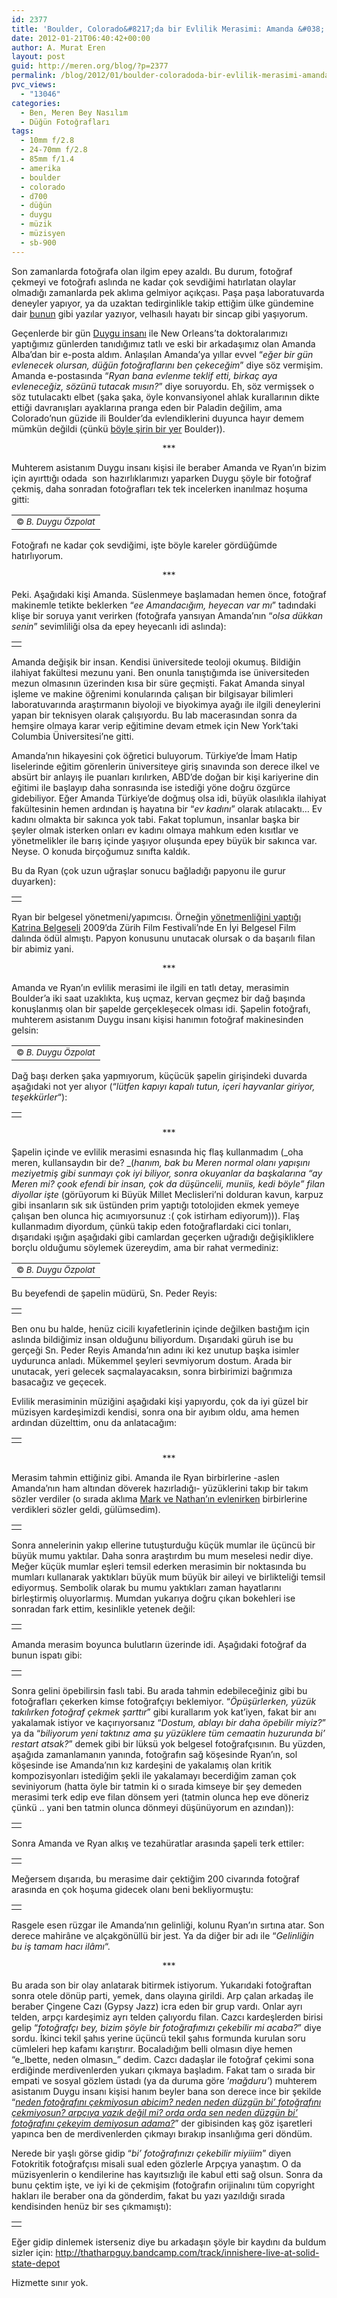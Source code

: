 ```yaml
---
id: 2377
title: 'Boulder, Colorado&#8217;da bir Evlilik Merasimi: Amanda &#038; Ryan'
date: 2012-01-21T06:40:42+00:00
author: A. Murat Eren
layout: post
guid: http://meren.org/blog/?p=2377
permalink: /blog/2012/01/boulder-coloradoda-bir-evlilik-merasimi-amanda-ryan/
pvc_views:
  - "13046"
categories:
  - Ben, Meren Bey Nasılım
  - Düğün Fotoğrafları
tags:
  - 10mm f/2.8
  - 24-70mm f/2.8
  - 85mm f/1.4
  - amerika
  - boulder
  - colorado
  - d700
  - düğün
  - duygu
  - müzik
  - müzisyen
  - sb-900
---
```

Son zamanlarda fotoğrafa olan ilgim epey azaldı. Bu durum, fotoğraf çekmeyi ve fotoğrafı aslında ne kadar çok sevdiğimi hatırlatan olaylar olmadığı zamanlarda pek aklıma gelmiyor açıkçası. Paşa paşa laboratuvarda deneyler yapıyor, ya da uzaktan tedirginlikle takip ettiğim ülke gündemine dair [bunun](http://bianet.org/bianet/din/135298-ogrenciler-umreye-turkiye-nereye) gibi yazılar yazıyor, velhasılı hayatı bir sincap gibi yaşıyorum.

Geçenlerde bir gün [Duygu insanı](http://biyolokum.com) ile New Orleans&#8217;ta doktoralarımızı yaptığımız günlerden tanıdığımız tatlı ve eski bir arkadaşımız olan Amanda Alba&#8217;dan bir e-posta aldım. Anlaşılan Amanda&#8217;ya yıllar evvel &#8220;_eğer bir gün evlenecek olursan, düğün fotoğraflarını ben çekeceğim_&#8221; diye söz vermişim. Amanda e-postasında &#8220;_Ryan bana evlenme teklif etti, birkaç aya evleneceğiz, sözünü tutacak mısın?_&#8221; diye soruyordu. Eh, söz vermişsek o söz tutulacaktı elbet (şaka şaka, öyle konvansiyonel ahlak kurallarının dikte ettiği davranışları ayaklarına pranga eden bir Paladin değilim, ama Colorado&#8217;nun güzide ili Boulder&#8217;da evlendiklerini duyunca hayır demem mümkün değildi (çünkü [böyle şirin bir yer](http://tinyurl.com/72s7f8h) Boulder)).

<p style="text-align: center;">
  ***
</p>

Muhterem asistanım Duygu insanı kişisi ile beraber Amanda ve Ryan&#8217;ın bizim için ayırttığı odada  son hazırlıklarımızı yaparken Duygu şöyle bir fotoğraf çekmiş, daha sonradan fotoğrafları tek tek incelerken inanılmaz hoşuma gitti:

<table width="100%" border="0">
  <tr>
    <td align="center">
      <img src="{{ site.baseurl }}/images/boulder-coloradoda-bir-evlilik-merasimi-amanda-ryan-01.jpg" alt="" border="0" /><br /> <small>© <em>B. Duygu Özpolat</em></small>
    </td>
  </tr>
</table>

Fotoğrafı ne kadar çok sevdiğimi, işte böyle kareler gördüğümde hatırlıyorum.

<p style="text-align: center;">
  ***
</p>

Peki. Aşağıdaki kişi Amanda. Süslenmeye başlamadan hemen önce, fotoğraf makinemle tetikte beklerken &#8220;_ee Amandacığım, heyecan var mı_&#8221; tadındaki klişe bir soruya yanıt verirken (fotoğrafa yansıyan Amanda&#8217;nın &#8220;_olsa dükkan senin_&#8221; sevimliliği olsa da epey heyecanlı idi aslında):

<table width="100%" border="0">
  <tr>
    <td align="center">
      <img src="{{ site.baseurl }}/images/boulder-coloradoda-bir-evlilik-merasimi-amanda-ryan-02.jpg" alt="" border="0" />
    </td>
  </tr>
</table>

Amanda değişik bir insan. Kendisi üniversitede teoloji okumuş. Bildiğin ilahiyat fakültesi mezunu yani. Ben onunla tanıştığımda ise üniversiteden mezun olmasının üzerinden kısa bir süre geçmişti. Fakat Amanda sinyal işleme ve makine öğrenimi konularında çalışan bir bilgisayar bilimleri laboratuvarında araştırmanın biyoloji ve biyokimya ayağı ile ilgili deneylerini yapan bir teknisyen olarak çalışıyordu. Bu lab macerasından sonra da hemşire olmaya karar verip eğitimine devam etmek için New York&#8217;taki Columbia Üniversitesi&#8217;ne gitti.

Amanda&#8217;nın hikayesini çok öğretici buluyorum. Türkiye&#8217;de İmam Hatip liselerinde eğitim görenlerin üniversiteye giriş sınavında son derece ilkel ve absürt bir anlayış ile puanları kırılırken, ABD&#8217;de doğan bir kişi kariyerine din eğitimi ile başlayıp daha sonrasında ise istediği yöne doğru özgürce gidebiliyor. Eğer Amanda Türkiye&#8217;de doğmuş olsa idi, büyük olasılıkla ilahiyat fakültesinin hemen ardından iş hayatına bir &#8220;_ev kadını_&#8221; olarak atılacaktı&#8230; Ev kadını olmakta bir sakınca yok tabi. Fakat toplumun, insanlar başka bir şeyler olmak isterken onları ev kadını olmaya mahkum eden kısıtlar ve yönetmelikler ile barış içinde yaşıyor oluşunda epey büyük bir sakınca var. Neyse. O konuda birçoğumuz sınıfta kaldık.

Bu da Ryan (çok uzun uğraşlar sonucu bağladığı papyonu ile gurur duyarken):

<table width="100%" border="0">
  <tr>
    <td align="center">
      <img src="{{ site.baseurl }}/images/boulder-coloradoda-bir-evlilik-merasimi-amanda-ryan-03.jpg" alt="" border="0" />
    </td>
  </tr>
</table>

Ryan bir belgesel yönetmeni/yapımcısı. Örneğin [yönetmenliğini yaptığı Katrina Belgeseli](http://vimeo.com/17693293) 2009&#8217;da Zürih Film Festivali&#8217;nde En İyi Belgesel Film dalında ödül almıştı. Papyon konusunu unutacak olursak o da başarılı filan bir abimiz yani.

<p style="text-align: center;">
  ***
</p>

Amanda ve Ryan&#8217;ın evlilik merasimi ile ilgili en tatlı detay, merasimin Boulder&#8217;a iki saat uzaklıkta, kuş uçmaz, kervan geçmez bir dağ başında konuşlanmış olan bir şapelde gerçekleşecek olması idi. Şapelin fotoğrafı, muhterem asistanım Duygu insanı kişisi hanımın fotoğraf makinesinden gelsin:

<table width="100%" border="0">
  <tr>
    <td align="center">
      <img src="{{ site.baseurl }}/images/boulder-coloradoda-bir-evlilik-merasimi-amanda-ryan-04.jpg" alt="" border="0" /><br /> <small>© <em>B. Duygu Özpolat</em></small>
    </td>
  </tr>
</table>

Dağ başı derken şaka yapmıyorum, küçücük şapelin girişindeki duvarda aşağıdaki not yer alıyor (&#8220;_lütfen kapıyı kapalı tutun, içeri hayvanlar giriyor, teşekkürler_&#8220;):

<table width="100%" border="0">
  <tr>
    <td align="center">
      <img src="{{ site.baseurl }}/images/boulder-coloradoda-bir-evlilik-merasimi-amanda-ryan-06.jpg" alt="" border="0" />
    </td>
  </tr>
</table>

<p style="text-align: center;">
  ***
</p>

Şapelin içinde ve evlilik merasimi esnasında hiç flaş kullanmadım (_oha meren, kullansaydın bir de? _(_hanım, bak bu Meren normal olanı yapışını meziyetmiş gibi sunmayı çok iyi biliyor, sonra okuyanlar da başkalarına &#8220;ay Meren mi? çook efendi bir insan, çok da düşüncelii, muniis, kedi böyle&#8221; filan diyollar işte_ (görüyorum ki Büyük Millet Meclisleri&#8217;ni dolduran kavun, karpuz gibi insanların sık sık üstünden prim yaptığı totolojiden ekmek yemeye çalışan ben olunca hiç acımıyorsunuz :( çok istirham ediyorum))). Flaş kullanmadım diyordum, çünkü takip eden fotoğraflardaki cici tonları, dışarıdaki ışığın aşağıdaki gibi camlardan geçerken uğradığı değişikliklere borçlu olduğumu söylemek üzereydim, ama bir rahat vermediniz:

<table width="100%" border="0">
  <tr>
    <td align="center">
      <img src="{{ site.baseurl }}/images/boulder-coloradoda-bir-evlilik-merasimi-amanda-ryan-07.jpg" alt="" border="0" /><br /> <small>© <em>B. Duygu Özpolat</em></small>
    </td>
  </tr>
</table>

Bu beyefendi de şapelin müdürü, Sn. Peder Reyis:

<table width="100%" border="0">
  <tr>
    <td align="center">
      <img src="{{ site.baseurl }}/images/boulder-coloradoda-bir-evlilik-merasimi-amanda-ryan-08.jpg" alt="" border="0" />
    </td>
  </tr>
</table>

Ben onu bu halde, henüz cicili kıyafetlerinin içinde değilken bastığım için aslında bildiğimiz insan olduğunu biliyordum. Dışarıdaki güruh ise bu gerçeği Sn. Peder Reyis Amanda&#8217;nın adını iki kez unutup başka isimler uydurunca anladı. Mükemmel şeyleri sevmiyorum dostum. Arada bir unutacak, yeri gelecek saçmalayacaksın, sonra birbirimizi bağrımıza basacağız ve geçecek.

Evlilik merasiminin müziğini aşağıdaki kişi yapıyordu, çok da iyi güzel bir müzisyen kardeşimizdi kendisi, sonra ona bir ayıbım oldu, ama hemen ardından düzelttim, onu da anlatacağım:

<table width="100%" border="0">
  <tr>
    <td align="center">
      <img src="{{ site.baseurl }}/images/boulder-coloradoda-bir-evlilik-merasimi-amanda-ryan-09.jpg" alt="" border="0" />
    </td>
  </tr>
</table>

<p style="text-align: center;">
  ***
</p>

Merasim tahmin ettiğiniz gibi. Amanda ile Ryan birbirlerine -aslen Amanda&#8217;nın ham altından döverek hazırladığı- yüzüklerini takıp bir takım sözler verdiler (o sırada aklıma [Mark ve Nathan&#8217;ın evlenirken](http://meren.org/blog/2010/10/mark-ve-nathan-supurgenin-uzerinden-erkek-erkege-atlamak/) birbirlerine verdikleri sözler geldi, gülümsedim).

<table width="100%" border="0">
  <tr>
    <td align="center">
      <img src="{{ site.baseurl }}/images/boulder-coloradoda-bir-evlilik-merasimi-amanda-ryan-10.jpg" alt="" border="0" />
    </td>
  </tr>
</table>

Sonra annelerinin yakıp ellerine tutuşturduğu küçük mumlar ile üçüncü bir büyük mumu yaktılar. Daha sonra araştırdım bu mum meselesi nedir diye. Meğer küçük mumlar eşleri temsil ederken merasimin bir noktasında bu mumları kullanarak yaktıkları büyük mum büyük bir aileyi ve birlikteliği temsil ediyormuş. Sembolik olarak bu mumu yaktıkları zaman hayatlarını birleştirmiş oluyorlarmış. Mumdan yukarıya doğru çıkan bokehleri ise sonradan fark ettim, kesinlikle yetenek değil:

<table width="100%" border="0">
  <tr>
    <td align="center">
      <img src="{{ site.baseurl }}/images/boulder-coloradoda-bir-evlilik-merasimi-amanda-ryan-11.jpg" alt="" border="0" />
    </td>
  </tr>
</table>

Amanda merasim boyunca bulutların üzerinde idi. Aşağıdaki fotoğraf da bunun ispatı gibi:

<table width="100%" border="0">
  <tr>
    <td align="center">
      <img src="{{ site.baseurl }}/images/boulder-coloradoda-bir-evlilik-merasimi-amanda-ryan-12.jpg" alt="" border="0" />
    </td>
  </tr>
</table>

Sonra gelini öpebilirsin faslı tabi. Bu arada tahmin edebileceğiniz gibi bu fotoğrafları çekerken kimse fotoğrafçıyı beklemiyor. &#8220;_Öpüşürlerken, yüzük takılırken fotoğraf çekmek şarttır_&#8221; gibi kurallarım yok kat&#8217;iyen, fakat bir anı yakalamak istiyor ve kaçırıyorsanız &#8220;_Dostum, ablayı bir daha öpebilir miyiz?_&#8221; ya da &#8220;_biliyorum yeni taktınız ama şu yüzüklere tüm cemaatin huzurunda bi&#8217; restart atsak?_&#8221; demek gibi bir lüksü yok belgesel fotoğrafçısının. Bu yüzden, aşağıda zamanlamanın yanında, fotoğrafın sağ köşesinde Ryan&#8217;ın, sol köşesinde ise Amanda&#8217;nın kız kardeşini de yakalamış olan kritik kompozisyonları istediğim şekli ile yakalamayı becerdiğim zaman çok seviniyorum (hatta öyle bir tatmin ki o sırada kimseye bir şey demeden merasimi terk edip eve filan dönsem yeri (tatmin olunca hep eve döneriz çünkü .. yani ben tatmin olunca dönmeyi düşünüyorum en azından)):

<table width="100%" border="0">
  <tr>
    <td align="center">
      <img src="{{ site.baseurl }}/images/boulder-coloradoda-bir-evlilik-merasimi-amanda-ryan-13.jpg" alt="" border="0" />
    </td>
  </tr>
</table>

Sonra Amanda ve Ryan alkış ve tezahüratlar arasında şapeli terk ettiler:

<table width="100%" border="0">
  <tr>
    <td align="center">
      <img src="{{ site.baseurl }}/images/boulder-coloradoda-bir-evlilik-merasimi-amanda-ryan-14.jpg" alt="" border="0" />
    </td>
  </tr>
</table>

Meğersem dışarıda, bu merasime dair çektiğim 200 civarında fotoğraf arasında en çok hoşuma gidecek olanı beni bekliyormuştu:

<table width="100%" border="0">
  <tr>
    <td align="center">
      <img src="{{ site.baseurl }}/images/boulder-coloradoda-bir-evlilik-merasimi-amanda-ryan-15.jpg" alt="" border="0" />
    </td>
  </tr>
</table>

Rasgele esen rüzgar ile Amanda&#8217;nın gelinliği, kolunu Ryan&#8217;ın sırtına atar. Son derece mahirâne ve alçakgönüllü bir jest. Ya da diğer bir adı ile &#8220;_Gelinliğin bu iş tamam hacı ilâmı_&#8220;.

<p style="text-align: center;">
  ***
</p>

Bu arada son bir olay anlatarak bitirmek istiyorum. Yukarıdaki fotoğraftan sonra otele dönüp parti, yemek, dans olayına girildi. Arp çalan arkadaş ile beraber Çingene Cazı (Gypsy Jazz) icra eden bir grup vardı. Onlar ayrı telden, arpçı kardeşimiz ayrı telden çalıyordu filan. Cazcı kardeşlerden birisi gelip &#8220;_fotoğrafçı bey, bizim şöyle bir fotoğrafımızı çekebilir mi acaba?_&#8221; diye sordu. İkinci tekil şahıs yerine üçüncü tekil şahıs formunda kurulan soru cümleleri hep kafamı karıştırır. Bocaladığım belli olmasın diye hemen &#8220;e_lbette, neden olmasın_&#8221; dedim. Cazcı dadaşlar ile fotoğraf çekimi sona erdiğinde merdivenlerden yukarı çıkmaya başladım. Fakat tam o sırada bir empati ve sosyal gözlem üstadı (ya da duruma göre &#8216;_mağduru&#8217;_) muhterem asistanım Duygu insanı kişisi hanım beyler bana son derece ince bir şekilde &#8220;_[neden fotoğrafını çekmiyosun abicim? neden neden düzgün bi&#8217; fotoğrafını çekmiyosun? arpçıya yazık değil mi? orda orda sen neden düzgün bi&#8217; fotoğrafını çekeyim demiyosun adama?](https://www.facebook.com/photo.php?v=2738805143641)_&#8221; der gibisinden kaş göz işaretleri yapınca ben de merdivenlerden çıkmayı bırakıp insanlığıma geri döndüm.

Nerede bir yaşlı görse gidip &#8220;_bi&#8217; fotoğrafınızı çekebilir miyiiim_&#8221; diyen Fotokritik fotoğrafçısı misali sual eden gözlerle Arpçıya yanaştım. O da müzisyenlerin o kendilerine has kayıtsızlığı ile kabul etti sağ olsun. Sonra da bunu çektim işte, ve iyi ki de çekmişim (fotoğrafın orijinalını tüm copyright hakları ile beraber ona da gönderdim, fakat bu yazı yazıldığı sırada kendisinden henüz bir ses çıkmamıştı):

<table width="100%" border="0">
  <tr>
    <td align="center">
      <img src="{{ site.baseurl }}/images/boulder-coloradoda-bir-evlilik-merasimi-amanda-ryan-17.jpg" alt="" border="0" />
    </td>
  </tr>
</table>

Eğer gidip dinlemek isterseniz diye bu arkadaşın şöyle bir kaydını da buldum sizler için: <http://thatharpguy.bandcamp.com/track/innishere-live-at-solid-state-depot>

Hizmette sınır yok.
